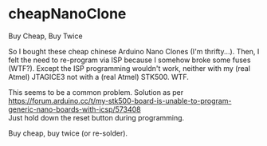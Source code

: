 # cheapNanoClone
Buy Cheap, Buy Twice

So I bought these cheap chinese Arduino Nano Clones (I'm thrifty...). Then, I felt the need to re-program via ISP because I somehow broke some fuses (WTF?). Except the ISP programming wouldn't work, neither with my (real Atmel) JTAGICE3 not with a (real Atmel) STK500. WTF. 

This seems to be a common problem. Solution as per https://forum.arduino.cc/t/my-stk500-board-is-unable-to-program-generic-nano-boards-with-icsp/573408  
Just hold down the reset button during programming.

Buy cheap, buy twice (or re-solder).
